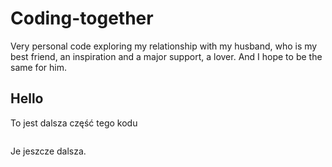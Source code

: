 # Coding-together
Very personal code exploring my relationship with my husband, who is my best friend, an inspiration and a major support, a lover. And I hope to be the same for him.
## Hello
To jest dalsza część tego kodu

<img>

Je jeszcze dalsza.
